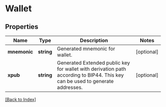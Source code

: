 # Wallet

## Properties

Name | Type | Description | Notes
------------ | ------------- | ------------- | -------------
**mnemonic** | **string** | Generated mnemonic for wallet. | [optional]
**xpub** | **string** | Generated Extended public key for wallet with derivation path according to BIP44. This key can be used to generate addresses. | [optional]

[[Back to Index]](../index.md)
